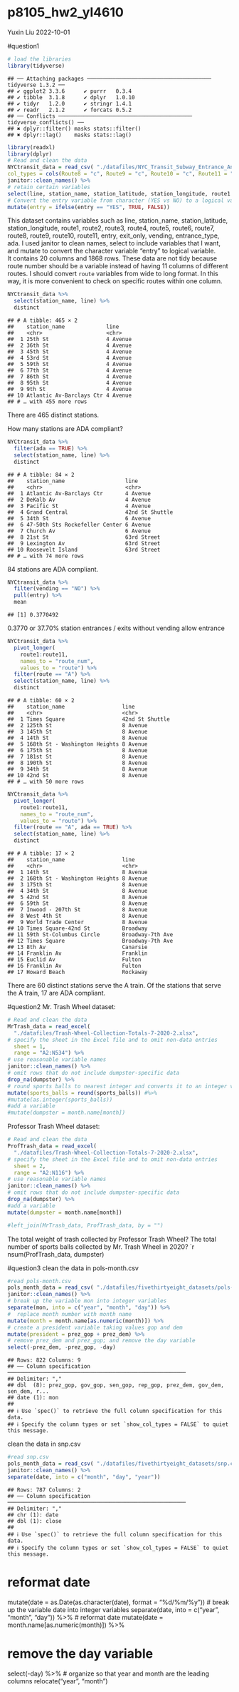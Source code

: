 p8105_hw2_yl4610
================
Yuxin Liu
2022-10-01

\#question1

``` r
# load the libraries
library(tidyverse)
```

    ## ── Attaching packages ─────────────────────────────────────── tidyverse 1.3.2 ──
    ## ✔ ggplot2 3.3.6      ✔ purrr   0.3.4 
    ## ✔ tibble  3.1.8      ✔ dplyr   1.0.10
    ## ✔ tidyr   1.2.0      ✔ stringr 1.4.1 
    ## ✔ readr   2.1.2      ✔ forcats 0.5.2 
    ## ── Conflicts ────────────────────────────────────────── tidyverse_conflicts() ──
    ## ✖ dplyr::filter() masks stats::filter()
    ## ✖ dplyr::lag()    masks stats::lag()

``` r
library(readxl)
library(dplyr)
# Read and clean the data
NYCtransit_data = read_csv( "./datafiles/NYC_Transit_Subway_Entrance_And_Exit_Data.csv",
col_types = cols(Route8 = "c", Route9 = "c", Route10 = "c", Route11 = "c")) %>%
janitor::clean_names() %>% 
# retain certain variables
select(line, station_name, station_latitude, station_longitude, route1:route11, entry, exit_only, vending, entrance_type, ada) %>% 
# Convert the entry variable from character (YES vs NO) to a logical variable
mutate(entry = ifelse(entry == "YES", TRUE, FALSE))
```

This dataset contains variables such as line, station_name,
station_latitude, station_longitude, route1, route2, route3, route4,
route5, route6, route7, route8, route9, route10, route11, entry,
exit_only, vending, entrance_type, ada. I used janitor to clean names,
select to include variables that I want, and mutate to convert the
character variable “entry” to logical variable.  
It contains 20 columns and 1868 rows. These data are not tidy because
route number should be a variable instead of having 11 columns of
different routes. I should convert `route` variables from wide to long
format. In this way, it is more convenient to check on specific routes
within one column.

``` r
NYCtransit_data %>% 
  select(station_name, line) %>% 
  distinct
```

    ## # A tibble: 465 × 2
    ##    station_name             line    
    ##    <chr>                    <chr>   
    ##  1 25th St                  4 Avenue
    ##  2 36th St                  4 Avenue
    ##  3 45th St                  4 Avenue
    ##  4 53rd St                  4 Avenue
    ##  5 59th St                  4 Avenue
    ##  6 77th St                  4 Avenue
    ##  7 86th St                  4 Avenue
    ##  8 95th St                  4 Avenue
    ##  9 9th St                   4 Avenue
    ## 10 Atlantic Av-Barclays Ctr 4 Avenue
    ## # … with 455 more rows

There are 465 distinct stations.

How many stations are ADA compliant?

``` r
NYCtransit_data %>% 
  filter(ada == TRUE) %>% 
  select(station_name, line) %>% 
  distinct
```

    ## # A tibble: 84 × 2
    ##    station_name                   line           
    ##    <chr>                          <chr>          
    ##  1 Atlantic Av-Barclays Ctr       4 Avenue       
    ##  2 DeKalb Av                      4 Avenue       
    ##  3 Pacific St                     4 Avenue       
    ##  4 Grand Central                  42nd St Shuttle
    ##  5 34th St                        6 Avenue       
    ##  6 47-50th Sts Rockefeller Center 6 Avenue       
    ##  7 Church Av                      6 Avenue       
    ##  8 21st St                        63rd Street    
    ##  9 Lexington Av                   63rd Street    
    ## 10 Roosevelt Island               63rd Street    
    ## # … with 74 more rows

84 stations are ADA compliant.

``` r
NYCtransit_data %>% 
  filter(vending == "NO") %>% 
  pull(entry) %>% 
  mean
```

    ## [1] 0.3770492

0.3770 or 37.70% station entrances / exits without vending allow
entrance

``` r
NYCtransit_data %>% 
  pivot_longer(
    route1:route11,
    names_to = "route_num",
    values_to = "route") %>% 
  filter(route == "A") %>% 
  select(station_name, line) %>% 
  distinct
```

    ## # A tibble: 60 × 2
    ##    station_name                  line           
    ##    <chr>                         <chr>          
    ##  1 Times Square                  42nd St Shuttle
    ##  2 125th St                      8 Avenue       
    ##  3 145th St                      8 Avenue       
    ##  4 14th St                       8 Avenue       
    ##  5 168th St - Washington Heights 8 Avenue       
    ##  6 175th St                      8 Avenue       
    ##  7 181st St                      8 Avenue       
    ##  8 190th St                      8 Avenue       
    ##  9 34th St                       8 Avenue       
    ## 10 42nd St                       8 Avenue       
    ## # … with 50 more rows

``` r
NYCtransit_data %>% 
  pivot_longer(
    route1:route11,
    names_to = "route_num",
    values_to = "route") %>% 
  filter(route == "A", ada == TRUE) %>% 
  select(station_name, line) %>% 
  distinct
```

    ## # A tibble: 17 × 2
    ##    station_name                  line            
    ##    <chr>                         <chr>           
    ##  1 14th St                       8 Avenue        
    ##  2 168th St - Washington Heights 8 Avenue        
    ##  3 175th St                      8 Avenue        
    ##  4 34th St                       8 Avenue        
    ##  5 42nd St                       8 Avenue        
    ##  6 59th St                       8 Avenue        
    ##  7 Inwood - 207th St             8 Avenue        
    ##  8 West 4th St                   8 Avenue        
    ##  9 World Trade Center            8 Avenue        
    ## 10 Times Square-42nd St          Broadway        
    ## 11 59th St-Columbus Circle       Broadway-7th Ave
    ## 12 Times Square                  Broadway-7th Ave
    ## 13 8th Av                        Canarsie        
    ## 14 Franklin Av                   Franklin        
    ## 15 Euclid Av                     Fulton          
    ## 16 Franklin Av                   Fulton          
    ## 17 Howard Beach                  Rockaway

There are 60 distinct stations serve the A train. Of the stations that
serve the A train, 17 are ADA compliant.

\#question2 Mr. Trash Wheel dataset:

``` r
# Read and clean the data
MrTrash_data = read_excel(
  "./datafiles/Trash-Wheel-Collection-Totals-7-2020-2.xlsx", 
# specify the sheet in the Excel file and to omit non-data entries
  sheet = 1,
  range = "A2:N534") %>%  
# use reasonable variable names
janitor::clean_names() %>%
# omit rows that do not include dumpster-specific data
drop_na(dumpster) %>% 
# round sports balls to nearest integer and converts it to an integer variable
mutate(sports_balls = round(sports_balls)) #%>%
#mutate(as.integer(sports_balls))
#add a variable
#mutate(dumpster = month.name[month])
```

Professor Trash Wheel dataset:

``` r
# Read and clean the data
ProfTrash_data = read_excel(
  "./datafiles/Trash-Wheel-Collection-Totals-7-2020-2.xlsx", 
# specify the sheet in the Excel file and to omit non-data entries
  sheet = 2,
  range = "A2:N116") %>%  
# use reasonable variable names
janitor::clean_names() %>%
# omit rows that do not include dumpster-specific data
drop_na(dumpster) %>% 
#add a variable
mutate(dumpster = month.name[month])
```

``` r
#left_join(MrTrash_data, ProfTrash_data, by = "")
```

The total weight of trash collected by Professor Trash Wheel? The total
number of sports balls collected by Mr. Trash Wheel in 2020? \`r
nsum(ProfTrash_data, dumpster)

\#question3 clean the data in pols-month.csv

``` r
#read pols-month.csv
pols_month_data = read_csv( "./datafiles/fivethirtyeight_datasets/pols-month.csv") %>%
janitor::clean_names() %>% 
# break up the variable mon into integer variables
separate(mon, into = c("year", "month", "day")) %>% 
#  replace month number with month name
mutate(month = month.name[as.numeric(month)]) %>%
# create a president variable taking values gop and dem
mutate(president = prez_gop + prez_dem) %>%
# remove prez_dem and prez_gop; and remove the day variable
select(-prez_dem, -prez_gop, -day)
```

    ## Rows: 822 Columns: 9
    ## ── Column specification ────────────────────────────────────────────────────────
    ## Delimiter: ","
    ## dbl  (8): prez_gop, gov_gop, sen_gop, rep_gop, prez_dem, gov_dem, sen_dem, r...
    ## date (1): mon
    ## 
    ## ℹ Use `spec()` to retrieve the full column specification for this data.
    ## ℹ Specify the column types or set `show_col_types = FALSE` to quiet this message.

clean the data in snp.csv

``` r
#read snp.csv 
pols_month_data = read_csv( "./datafiles/fivethirtyeight_datasets/snp.csv") %>%
janitor::clean_names() %>% 
separate(date, into = c("month", "day", "year"))
```

    ## Rows: 787 Columns: 2
    ## ── Column specification ────────────────────────────────────────────────────────
    ## Delimiter: ","
    ## chr (1): date
    ## dbl (1): close
    ## 
    ## ℹ Use `spec()` to retrieve the full column specification for this data.
    ## ℹ Specify the column types or set `show_col_types = FALSE` to quiet this message.

# reformat date

mutate(date = as.Date(as.character(date), format = “%d/%m/%y”)) \# break
up the variable date into integer variables separate(date, into =
c(“year”, “month”, “day”)) %\>% \# reformat date mutate(date =
month.name\[as.numeric(month)\]) %\>%

# remove the day variable

select(-day) %\>% \# organize so that year and month are the leading
columns relocate(“year”, “month”)
